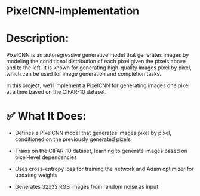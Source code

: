 # PixelCNN-implementation

# Description:
PixelCNN is an autoregressive generative model that generates images by modeling the conditional distribution of each pixel given the pixels above and to the left. It is known for generating high-quality images pixel by pixel, which can be used for image generation and completion tasks.

In this project, we’ll implement a PixelCNN for generating images one pixel at a time based on the CIFAR-10 dataset.

# ✅ What It Does:
* Defines a PixelCNN model that generates images pixel by pixel, conditioned on the previously generated pixels

* Trains on the CIFAR-10 dataset, learning to generate images based on pixel-level dependencies

* Uses cross-entropy loss for training the network and Adam optimizer for updating weights

* Generates 32x32 RGB images from random noise as input

